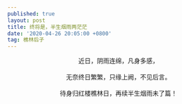 ```yaml
---
published: true
layout: post
title: 终将是，半生烟雨两茫茫
date: '2020-04-26 20:05:00 +0800'
tag: 樵林后子
---
```

<div style="text-align:center;">
近日，阴雨连绵，凡身多感，
<br><br>
无奈终日繁繁，只缘上阙，不见后言。
<br><br>
待身归红楼樵林日，再续半生烟雨未了篇！
<div>
